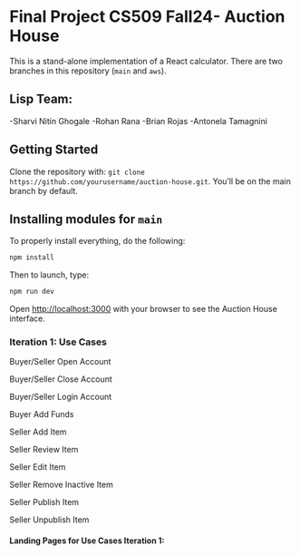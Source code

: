 # Final Project CS509 Fall24- Auction House

This is a stand-alone implementation of a React calculator. There are two branches in this repository (`main` and `aws`).

## Lisp Team: 
  -Sharvi Nitin Ghogale
  -Rohan Rana
  -Brian Rojas
  -Antonela Tamagnini

## Getting Started

Clone the repository with: `git clone https://github.com/yourusername/auction-house.git`. You’ll be on the main branch by default.

## Installing modules for `main`

To properly install everything, do the following:

```bash
npm install
```

Then to launch, type:

```bash
npm run dev
```

Open [http://localhost:3000](http://localhost:3000) with your browser to see the Auction House interface.

### Iteration 1: Use Cases

  Buyer/Seller Open Account
  
  Buyer/Seller Close Account
  
  Buyer/Seller Login Account
  
  Buyer Add Funds
  
  Seller Add Item

  Seller Review Item
  
  Seller Edit Item 

  Seller Remove Inactive Item
  
  Seller Publish Item
  
  Seller Unpublish Item 

  

#### Landing Pages for Use Cases Iteration 1:
